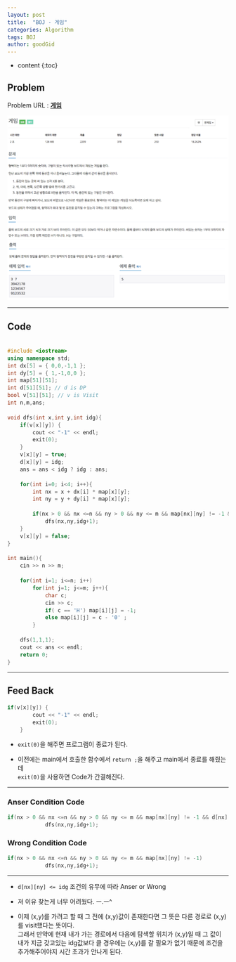 ```yaml
---
layout: post
title:  "BOJ - 게임"
categories: Algorithm
tags: BOJ
author: goodGid
---
```

* content
{:toc}


## Problem
Problem URL : **[게임](https://www.acmicpc.net/problem/1103)**


![](/assets/img/algorithm/1103_1.png)
![](/assets/img/algorithm/1103_2.png)



---
 
## Code
``` cpp

#include <iostream>
using namespace std;
int dx[5] = { 0,0,-1,1 };
int dy[5] = { 1,-1,0,0 };
int map[51][51];
int d[51][51]; // d is DP
bool v[51][51]; // v is Visit
int n,m,ans;

void dfs(int x,int y,int idg){
    if(v[x][y]) {
        cout << "-1" << endl;
        exit(0);
    }
    v[x][y] = true;
    d[x][y] = idg;
    ans = ans < idg ? idg : ans;
    
    for(int i=0; i<4; i++){
        int nx = x + dx[i] * map[x][y];
        int ny = y + dy[i] * map[x][y];
        
        if(nx > 0 && nx <=n && ny > 0 && ny <= m && map[nx][ny] != -1 && d[nx][ny] <= idg)
            dfs(nx,ny,idg+1);
    }
    v[x][y] = false;
}

int main(){
    cin >> n >> m;
    
    for(int i=1; i<=n; i++)
        for(int j=1; j<=m; j++){
            char c;
            cin >> c;
            if( c == 'H') map[i][j] = -1;
            else map[i][j] = c - '0' ;
        }
    
    dfs(1,1,1);
    cout << ans << endl;
    return 0;
}

```

---

## Feed Back

``` cpp
if(v[x][y]) {
        cout << "-1" << endl;
        exit(0);
    } 
```

* `exit(0)`을 해주면 프로그램이 종료가 된다. 

* 이전에는 main에서 호출한 함수에서 `return ;`을 해주고 main에서 종료를 해줬는데 <br> `exit(0)`을 사용하면 Code가 간결해진다.


---

### Anser Condition Code
``` cpp
if(nx > 0 && nx <=n && ny > 0 && ny <= m && map[nx][ny] != -1 && d[nx][ny] <= idg)
            dfs(nx,ny,idg+1);
```


### Wrong Condition Code
``` cpp
if(nx > 0 && nx <=n && ny > 0 && ny <= m && map[nx][ny] != -1)
            dfs(nx,ny,idg+1);

```
---

* `d[nx][ny] <= idg` 조건의 유무에 따라 Anser or Wrong 

* 저 이유 찾는게 너무 어려웠다. ㅡ.ㅡ^

* 이제 (x,y)를 가려고 할 때 그 전에 (x,y)값이 존재한다면 그 뜻은 다른 경로로 (x,y)를 visit했다는 뜻이다. <br> 그래서 만약에 현재 내가 가는 경로에서 다음에 탐색할 위치가 (x,y)일 때 그 값이 내가 지금 갖고있는 idg값보다 클 경우에는 (x,y)를 갈 필요가 없기 때문에 조건을 추가해주어야지 시간 초과가 안나게 된다.